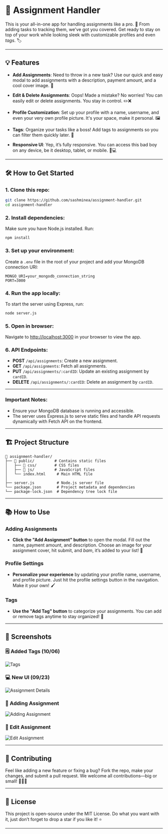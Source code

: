# 📓 Assignment Handler

This is your all-in-one app for handling assignments like a pro. 💼 From adding tasks to tracking them, we've got you covered. Get ready to stay on top of your work while looking sleek with customizable profiles and even *tags*. 🏷️

---

## 💡 Features

- **Add Assignments**: Need to throw in a new task? Use our quick and easy modal to add assignments with a description, payment amount, and a cool cover image. 💸
  
- **Edit & Delete Assignments**: Oops! Made a mistake? No worries! You can easily edit or delete assignments. You stay in control. ✏️❌

- **Profile Customization**: Set up your profile with a name, username, and even your very own profile picture. It's your space, make it personal. 🖼️

- **Tags**: Organize your tasks like a boss! Add tags to assignments so you can filter them quickly later. 🚩

- **Responsive UI**: Yep, it’s fully responsive. You can access this bad boy on any device, be it desktop, tablet, or mobile. 📱💻

---

## 🛠️ How to Get Started

### 1. Clone this repo:  
   ```bash
   git clone https://github.com/sashminea/assignment-handler.git
   cd assignment-handler
   ```

### 2. Install dependencies:  
   Make sure you have Node.js installed. Run:
   ```bash
   npm install
   ```

### 3. Set up your environment:  
   Create a `.env` file in the root of your project and add your MongoDB connection URI:
   ```
   MONGO_URI=your_mongodb_connection_string
   PORT=3000
   ```

### 4. Run the app locally:  
   To start the server using Express, run:
   ```bash
   node server.js
   ```

### 5. Open in browser:  
   Navigate to [http://localhost:3000](http://localhost:3000) in your browser to view the app.

### 6. API Endpoints:
   - **POST** `/api/assignments`: Create a new assignment.
   - **GET** `/api/assignments`: Fetch all assignments.
   - **PUT** `/api/assignments/:cardID`: Update an existing assignment by `cardID`.
   - **DELETE** `/api/assignments/:cardID`: Delete an assignment by `cardID`.

---

### Important Notes:
- Ensure your MongoDB database is running and accessible.
- The server uses Express.js to serve static files and handle API requests dynamically with Fetch API on the frontend.

---

## 🏗️ Project Structure

```
📁 assignment-handler/
├── 📂 public/         # Contains static files
│   ├── 📂 css/        # CSS files
│   ├── 📂 js/         # JavaScript files
│   └── index.html     # Main HTML file
│
├── server.js          # Node.js server file
└── package.json       # Project metadata and dependencies
└── package-lock.json  # Dependency tree lock file
```

---

## 📚 How to Use

### Adding Assignments
- **Click the "Add Assignment" button** to open the modal. Fill out the name, payment amount, and description. Choose an image for your assignment cover, hit submit, and *bam*, it’s added to your list! 🎯

### Profile Settings
- **Personalize your experience** by updating your profile name, username, and profile picture. Just hit the profile settings button in the navigation. Make it your own! 🖌️

### Tags
- **Use the "Add Tag" button** to categorize your assignments. You can add or remove tags anytime to stay organized! 🚀

---

## 📸 Screenshots

### 🗒️ Added Tags (10/06)
![Tags](https://i.imgur.com/kgZE9yQ.png)

### 💻 New UI (09/23)
![Assignment Details](https://i.postimg.cc/dVMQmMsN/image.png)

### 📒 Adding Assignment
![Adding Assignment](https://i.ibb.co/0Qy2nNG/image.png)

### 📝 Edit Assignment
![Edit Assignment](https://i.ibb.co/QcJjbNW/image.png)

---

## 👥 Contributing

Feel like adding a new feature or fixing a bug? Fork the repo, make your changes, and submit a pull request. We welcome all contributions—big or small! 🍕👩‍💻

---

## 📝 License

This project is open-source under the MIT License. Do what you want with it, just don’t forget to drop a star if you like it! ⭐

---
